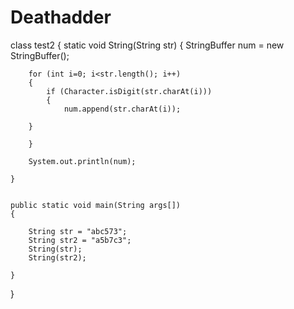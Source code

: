 # Deathadder
class test2
{ 
    static void String(String str) 
    { 
        StringBuffer  num = new StringBuffer();
          
        for (int i=0; i<str.length(); i++) 
        { 
            if (Character.isDigit(str.charAt(i)))
            {
                num.append(str.charAt(i)); 
            
        } 
            
        }
        
        System.out.println(num); 
        
    } 
      
    
    public static void main(String args[]) 
    { 
    	
        String str = "abc573"; 
        String str2 = "a5b7c3";
        String(str); 
        String(str2); 
        
    } 
}

